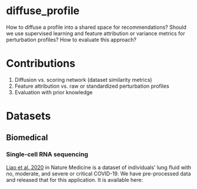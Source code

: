 # diffuse_profile
How to diffuse a profile into a shared space for recommendations? Should we use supervised learning and feature attribution or variance metrics for perturbation profiles? How to evaluate this approach?

# Contributions

1. Diffusion vs. scoring network (dataset similarity metrics)
2. Feature attribution vs. raw or standardized perturbation profiles
3. Evaluation with prior knowledge

# Datasets

## Biomedical

### Single-cell RNA sequencing 

[Liao et al. 2020](https://www.nature.com/articles/s41591-020-0901-9) in Nature Medicine is a dataset of individuals' lung fluid with no, moderate, and severe or critical COVID-19. We have pre-processed data and released that for this application. It is available here: 

